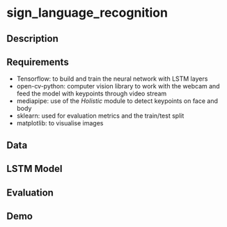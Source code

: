 # sign_language_recognition

## Description

## Requirements

* Tensorflow: to build and train the neural network with LSTM layers 
* open-cv-python: computer vision library to work with the webcam and feed the model with keypoints through video stream 
* mediapipe: use of the *Holistic* module to detect keypoints on face and body 
* sklearn: used for evaluation metrics and the train/test split 
* matplotlib: to visualise images 

## Data

## LSTM Model

## Evaluation

## Demo

